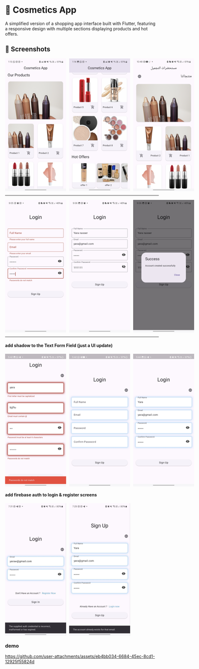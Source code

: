 # 💄 Cosmetics App

A simplified version of a shopping app interface built with Flutter, featuring a responsive design with multiple sections displaying products and hot offers.

## 📸 Screenshots

<div style="display: flex; gap: 10px;">
    <img src="readme/home_01.jpg" alt="home" width="200">
    <img src="readme/home_02.jpg" alt="home" width="200">
    <img src="readme/home_03.jpg" alt="home" width="200">
</div>

---

<div style="display: flex; gap: 10px;">
    <img src="readme/login_01.jpg" alt="home" width="200">
    <img src="readme/login_02.jpg" alt="home" width="200">
    <img src="readme/login_03.jpg" alt="home" width="200">
</div>

---

#### add shadow to the Text Form Field (just a UI update)

<div style="display: flex; gap: 10px;">
    <img src="readme/login_05.jpg" alt="home" width="200">
    <img src="readme/login_04.jpg" alt="home" width="200">
    <img src="readme/login_06.jpg" alt="home" width="200">
</div>

#### add firebase auth to login & register screens

<div style="display: flex; gap: 10px;">
    <img src="readme/login_1.jpg" alt="home" width="200">
    <img src="readme/login_2.jpg" alt="home" width="200">
</div>

### demo

https://github.com/user-attachments/assets/eb4bb034-6684-45ec-8cd1-12925f55824d
